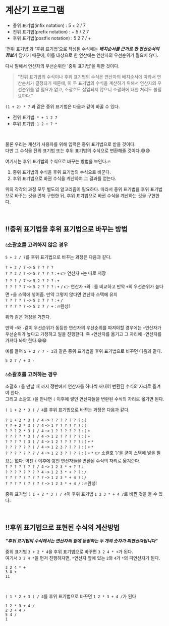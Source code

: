 # 계산기 프로그램
* 중위 표기법(infix notation) : 5 + 2 / 7
* 전위 표기법(prefix notation) : + 5 / 2 7
* 후위 표기법(postfix notation) : 5 2 7 / +

'전위 표기법'과 '후위 표기법'으로 작성된 수식에는 ***배치순서를 근거로 한 연산순서의 정보***가 담기기 때문에, 이를 대상으로 한 연산에는 연산자의 우선순위가 필요치 않다.   

다시 말해서 연산자의 우선순위란 '중위 표기법'을 위한 것이다.

> "전위 표기법의 수식이나 후위 표기법의 수식은 연산자의 배치순서에 따라서 연산순서가 결정되기 때문에, 이 두 표기법의 수식을
> 계산하기 위해서 연산자의 우선순위를 알 필요가 없고, 소괄호도 삽입되지 않으니 소괄화에 대한 처리도 불필요하다."

`(1 + 2) * 7` 과 같은 중위 표기법은 다음과 같이 바꿀 수 있다.   
* 전위 표기법: `* + 1 2 7`   
* 후위 표기법: `1 2 + 7 *`

<br>

물론 우리는 계산기 사용자를 위해 입력은 중위 표기법으로 받을 것이다.   
다만 그 수식을 전위 표기법 또는 후위 표기법의 수식으로 변환해줄 것이다.😅😅

여기서는 후위 표기법의 수식으로 바꾸는 방법을 보인다.🔥

1. 중위 표기법의 수식을 후위 표기법의 수식으로 바꾼다.
2. 후위 표기법으로 바꿘 수식을 계산하여 그 결과를 얻는다.

위의 각각의 과정 모두 별도의 알고리즘이 필요하다. 따라서 중위 표기법을 후위 표기법으로 바꾸는 것을 먼저 구현한 뒤, 후위 표기법으로 바뀐 수식을 계산하는 것을 구현한다.

<br>

## ‼️중위 표기법을 후위 표기법으로 바꾸는 방법

### 💧소괄호를 고려하지 않은 경우
`5 + 2 / 7`를 후위 표기법으로 바꾸는 과정은 다음과 같다.

`? + 2 / 7` -> `5 ? ? ? ?`   
`? ? 2 / 7` -> `5 ? ? ? ?` : `+` 👉 연산자 `+`는 따로 저장   
`? ? ? / 7` -> `5 2 ? ? ?` : `+`     
`? ? ? ? 7` -> `5 2 ? ? ?` : `+` `/` 👉 연산자 `+`와 `-`를 비교하고 만약 `+`의 우선순위가 높다면 `+`을 스택에 넣어줌. 만약 그렇지 않다면 연산자 스택에 유지   
`? ? ? ? ?` -> `5 2 7 ? ?` : `+` `/`   
`? ? ? ? ?` -> `5 2 7 / +` : 🔥완성!

위와 같은 과정을 거친다.

만약 `+`와 `-`같이 우선순위가 동등한 연산자의 우선순위를 따져야할 경우에는 `+`연산자가 우선순위가 높다고 가정하고 일을 진행한다. 즉 `+`연산자를 옮기고 그 자리에 `-`연산자를 가져다 놔야 한다.😁😁

예를 들어 `5 + 2 / 7 - 3`과 같은 중위 표기법을 후위 표기법으로 바꾸면 다음과 같다.

`5 2 7 / + 3 -`

### 💧소괄호를 고려하는 경우
소괄호 `(`을 만날 때 까지 쟁반에서 연산자를 하나씩 꺼내어 변환된 수식의 자리로 옮겨야 한다.   
그리고 소괄호 `)`을 만나면 `(` 이후에 쌓인 연산자들을 변환된 수식의 자리로 옮기면 된다.

`( 1 + 2 * 3 ) / 4`를 후위 표기법으로 바꾸는 과정은 다음과 같다.

`? 1 + 2 * 3 ) / 4` -> `? ? ? ? ? ? ?` : `(`   
`? ? + 2 * 3 ) / 4` -> `1 ? ? ? ? ? ?` : `(`   
`? ? ? 2 * 3 ) / 4` -> `1 ? ? ? ? ? ?` : `(` `+`   
`? ? ? ? * 3 ) / 4` -> `1 2 ? ? ? ? ?` : `(` `+`   
`? ? ? ? ? 3 ) / 4` -> `1 2 ? ? ? ? ?` : `(` `+` `*`    
`? ? ? ? ? ? ) / 4` -> `1 2 3 ? ? ? ?` : `(` `+` `*`   
`? ? ? ? ? ? ? / 4` -> `1 2 3 ? ? ? ?` : `(` `+` `*` 👉 소괄호 ')'을 굳이 스택에 넣을 필요는 없다. 이젠 `(` 이후에 쌓인 연산자들을 변환된 수식의 자리로 옮겨준다.   
`? ? ? ? ? ? ? / 4` -> `1 2 3 * + ? ?` :   
`? ? ? ? ? ? ? ? 4` -> `1 2 3 * + ? ?` : `/`   
`? ? ? ? ? ? ? ? ?` -> `1 2 3 * + 4 ?` : `/`   
`? ? ? ? ? ? ? ? ?` -> `1 2 3 * + 4 /` : 🔥완성!

중위 표기법 `( 1 + 2 * 3 ) / 4`이 후위 표기법 `1 2 3 * + 4 /`로 바뀐 것을 볼 수 있다.

<br>

## ‼️후위 표기법으로 표현된 수식의 계산방법
***"후위 표기법의 수식에서는 연산자의 앞에 등장하는 두 개의 숫자가 피연산자입니다"***

중위 표기법 `3 + 2 * 4`을 후위 표기법으로 바꾸면 `3 2 4 * +`가 된다.   
여기서 `3 2 4 *`을 먼저 진행하자면, `*`연산자 앞에 있는 `2`와 `4`가 `*`의 피연산자가 된다.   

`3 2 4 * +`   
`3 8 +`   
`11`

<br>

`( 1 * 2 + 3 ) / 4`를 후위 표기법으로 바꾸면 `1 2 * 3 + 4 /`가 된다

`1 2 * 3 + 4 /`   
`2 3 + 4 /`   
`5 4 /`   
`1`
